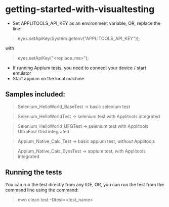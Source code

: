 # getting-started-with-visualtesting

* Set APPLITOOLS_API_KEY as an environment variable, OR, replace the line:
> eyes.setApiKey(System.getenv("APPLITOOLS_API_KEY"));

with 
> eyes.setApiKey("<replace_me>");

* If running Appium tests, you need to connect your device / start emulator
* Start appium on the local machine

## Samples included:

> Selenium_HelloWorld_BaseTest -> basic selenium test
 
> Selenium_HelloWorldTest -> selenium test with Applitools integrated
 
> Selenium_HelloWorld_UFGTest -> selenium test with Applitools UltraFast Grid integrated
 
> Appium_Native_Calc_Test -> basic appium test, *without* Applitools
 
> Appium_Native_Cals_EyesTest -> appium test, *with* Applitools integrated

## Running the tests

You can run the test directly from any IDE, OR, you can run the test from the command line using the command:

> mvn clean test -Dtest=<test_name>